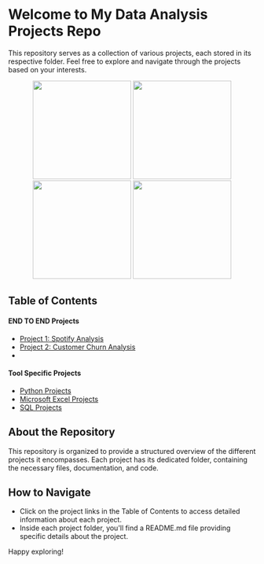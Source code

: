 # Welcome to My Data Analysis Projects Repo

This repository serves as a collection of various projects, each stored in its respective folder. Feel free to explore and navigate through the projects based on your interests.
<div align="center">
  <img src="https://en.m.wikipedia.org/wiki/File:Python-logo-notext.svg" width="200" />
  <img src="logo2.png" width="200" />
  <img src="logo3.png" width="200" />
  <img src="logo4.png" width="200" />
</div>


## Table of Contents

#### END TO END Projects
- [Project 1: Spotify Analysis](./Spotify%20Analysis)
- [Project 2: Customer Churn Analysis](./Customer%20Churn%20Analysis)
- 
#### Tool Specific Projects
- [Python Projects](./Python)
- [Microsoft Excel Projects](./Excel)
- [SQL Projects](./SQL)

## About the Repository

This repository is organized to provide a structured overview of the different projects it encompasses. Each project has its dedicated folder, containing the necessary files, documentation, and code.

## How to Navigate

- Click on the project links in the Table of Contents to access detailed information about each project.
- Inside each project folder, you'll find a README.md file providing specific details about the project.

Happy exploring!
